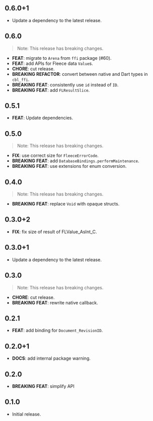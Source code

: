## 0.6.0+1

 - Update a dependency to the latest release.

## 0.6.0

> Note: This release has breaking changes.

 - **FEAT**: migrate to `Arena` from `ffi` package (#60).
 - **FEAT**: add APIs for Fleece data `Value`s.
 - **CHORE**: cut release.
 - **BREAKING** **REFACTOR**: convert between native and Dart types in `cbl_ffi`.
 - **BREAKING** **FEAT**: consistently use `id` instead of `ID`.
 - **BREAKING** **FEAT**: add `FLResultSlice`.

## 0.5.1

 - **FEAT**: Update dependencies.

## 0.5.0

> Note: This release has breaking changes.

 - **FIX**: use correct size for `FleeceErrorCode`.
 - **BREAKING** **FEAT**: add `DatabaseBindings.performMaintenance`.
 - **BREAKING** **FEAT**: use extensions for enum conversion.

## 0.4.0

> Note: This release has breaking changes.

 - **BREAKING** **FEAT**: replace `Void` with opaque structs.

## 0.3.0+2

 - **FIX**: fix size of result of FLValue_AsInt_C.

## 0.3.0+1

 - Update a dependency to the latest release.

## 0.3.0

> Note: This release has breaking changes.

 - **CHORE**: cut release.
 - **BREAKING** **FEAT**: rewrite native callback.

## 0.2.1

 - **FEAT**: add binding for `Document_RevisionID`.

## 0.2.0+1

 - **DOCS**: add internal package warning.

## 0.2.0

- **BREAKING** **FEAT**: simplify API

## 0.1.0

- Initial release.
